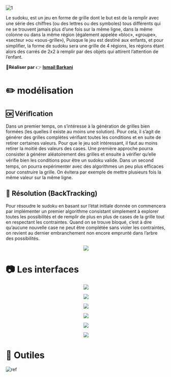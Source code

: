 ![1](https://user-images.githubusercontent.com/51321011/59166200-3aeb5f00-8b27-11e9-9beb-6ec87afc2e47.png)

Le sudoku, est un jeu en forme de grille dont le but est de la remplir avec une série des chiﬀres (ou des lettres ou des symboles) 
tous diﬀérents qui ne se trouvent jamais plus d’une  fois sur la même ligne, dans la même colonne ou dans la même région 
(également appelée «bloc», «groupe», «secteur »ou «sous-grille»), Puisque le jeu est destiné aux enfants, et pour simpliﬁer, 
la forme de sudoku sera une grille de 4 régions, les régions étant alors des carrés de 2x2 à remplir par des objets qui attirent 
l’attention de l’enfant.

:boy:**Réaliser par** :point_right: <a href="https://github.com/IsmailBarkani"> **Ismail Barkani** </a>

# :pencil2: modélisation

## :ok: Vériﬁcation

Dans un premier temps, on s’intéresse à la génération de grilles bien formées (les quelles il existe au moins une solution). 
Pour cela, il s’agit de générer des grilles complètes vériﬁant toutes les conditions et en suite de retirer certaines valeurs.
Pour que le jeu soit intéressant, il faut au moins retirer la moitié des valeurs des cases. Une première approche pourra consister à 
générer aléatoirement des grilles et ensuite à vériﬁer qu’elle vériﬁe  bien les conditions pour être un sudoku valide. Dans un second
 temps, on pourra expérimenter avec des algorithmes un peu plus eﬃcaces pour construire la grille. On évitera par exemple de mettre 
plusieurs fois la même valeur sur la même ligne.

## :repeat: Résolution (BackTracking)
Pour résoudre le sudoku en basant sur l’état initiale donnée on commencera par implémenter un premier algorithme consistant
simplement à explorer toutes les possibilités et de remplir de plus en plus de cases de la grille tout en respectant les contraintes.
Quand on se trouve bloqué, c’est à dire qu’aucune nouvelle case ne peut être complétée sans violer les contraintes, on revient au 
dernier embranchement non encore emprunté dans l’arbre des possibilités.
<p align="center">
  <img src="https://user-images.githubusercontent.com/51321011/59166392-7c7d0980-8b29-11e9-9411-3c8070f8e1fd.PNG">
</p>


# :camera: Les interfaces

<p align="center">
  <img src="https://user-images.githubusercontent.com/51321011/59166214-61a99580-8b27-11e9-857e-3ae6866e74a0.PNG">
</p>

<p align="center">
  <img src="https://user-images.githubusercontent.com/51321011/59166215-61a99580-8b27-11e9-9ce7-bd9e62ab92c4.PNG">
</p>

<p align="center">
  <img src="https://user-images.githubusercontent.com/51321011/59166216-61a99580-8b27-11e9-8352-7a409a22fa81.PNG">
</p>

<p align="center">
  <img src="https://user-images.githubusercontent.com/51321011/59166217-62422c00-8b27-11e9-9dcb-321242002aca.PNG">
</p>

<p align="center">
  <img src="https://user-images.githubusercontent.com/51321011/59166218-62422c00-8b27-11e9-8a2f-916e4798d1dc.PNG">
</p>

<p align="center">
  <img src="https://user-images.githubusercontent.com/51321011/59166219-62422c00-8b27-11e9-9a22-dcaf8217a69d.PNG">
</p>

# :wrench: Outiles


![ref](https://user-images.githubusercontent.com/51321011/59166629-e696ae00-8b2b-11e9-8895-01d71df200de.PNG)
